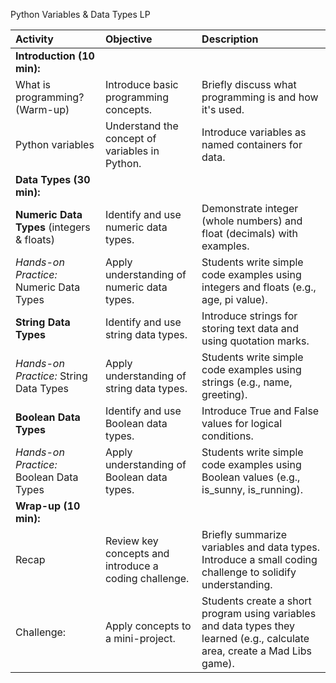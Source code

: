 ﻿Python Variables & Data Types LP 

|**Activity**|**Objective**|**Description**|
| :- | :- | :- |
|**Introduction (10 min):**|||
|What is programming? (Warm-up)|Introduce basic programming concepts.|Briefly discuss what programming is and how it's used.|
|Python variables|Understand the concept of variables in Python.|Introduce variables as named containers for data.|
|**Data Types (30 min):**|||
|**Numeric Data Types** (integers & floats)|Identify and use numeric data types.|Demonstrate integer (whole numbers) and float (decimals) with examples.|
|*Hands-on Practice:* Numeric Data Types|Apply understanding of numeric data types.|Students write simple code examples using integers and floats (e.g., age, pi value).|
|**String Data Types**|Identify and use string data types.|Introduce strings for storing text data and using quotation marks.|
|*Hands-on Practice:* String Data Types|Apply understanding of string data types.|Students write simple code examples using strings (e.g., name, greeting).|
|**Boolean Data Types**|Identify and use Boolean data types.|Introduce True and False values for logical conditions.|
|*Hands-on Practice:* Boolean Data Types|Apply understanding of Boolean data types.|Students write simple code examples using Boolean values (e.g., is\_sunny, is\_running).|
|**Wrap-up (10 min):**|||
|Recap |Review key concepts and introduce a coding challenge.|Briefly summarize variables and data types. Introduce a small coding challenge to solidify understanding.|
|Challenge:|Apply concepts to a mini-project.|Students create a short program using variables and data types they learned (e.g., calculate area, create a Mad Libs game).|

